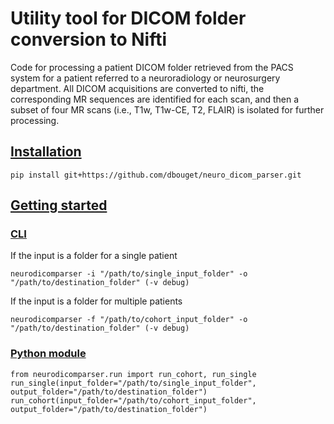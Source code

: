 # Utility tool for DICOM folder conversion to Nifti

Code for processing a patient DICOM folder retrieved from the PACS system for a patient referred to a neuroradiology
or neurosurgery department. All DICOM acquisitions are converted to nifti, the corresponding MR sequences are 
identified for each scan, and then a subset of four MR scans (i.e., T1w, T1w-CE, T2, FLAIR) is isolated for further
processing.

## [Installation](https://github.com/dbouget/neuro_dicom_parser#installation)

```
pip install git+https://github.com/dbouget/neuro_dicom_parser.git
```

## [Getting started](https://github.com/dbouget/neuro_dicom_parser#getting-started)

### [CLI](https://github.com/dbouget/neuro_dicom_parser#cli)

If the input is a folder for a single patient
```
neurodicomparser -i "/path/to/single_input_folder" -o "/path/to/destination_folder" (-v debug)
```

If the input is a folder for multiple patients
```
neurodicomparser -f "/path/to/cohort_input_folder" -o "/path/to/destination_folder" (-v debug)
```

### [Python module](https://github.com/dbouget/neuro_dicom_parser#python-module)

```
from neurodicomparser.run import run_cohort, run_single
run_single(input_folder="/path/to/single_input_folder", output_folder="/path/to/destination_folder")
run_cohort(input_folder="/path/to/cohort_input_folder", output_folder="/path/to/destination_folder")
```

